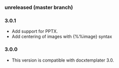 ### unreleased (master branch)

### 3.0.1

-	Add support for PPTX.
-	Add centering of images with {%%image} syntax

### 3.0.0

-	This version is compatible with docxtemplater 3.0.
